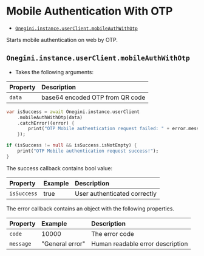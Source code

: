 # Mobile Authentication With OTP

- [`Onegini.instance.userClient.mobileAuthWithOtp`](Onegini.instance.userClient.mobileAuthWithOtp#)

Starts mobile authentication on web by OTP.

## `Onegini.instance.userClient.mobileAuthWithOtp`


- Takes the following arguments:

| Property | Description                     |
| :------- | :------------------------------ |
| `data`   | base64 encoded OTP from QR code |

```dart
var isSuccess = await Onegini.instance.userClient
    .mobileAuthWithOtp(data)
    .catchError((error) {
        print("OTP Mobile authentication request failed: " + error.message);
    });

if (isSuccess != null && isSuccess.isNotEmpty) {
    print("OTP Mobile authentication request success!");
}
```

[^Do not forget]: In order to confirm or deny the authentication request use `acceptAuthenticationRequest` or ``denyAuthenticationRequest` in `OneginiOtpAcceptDenyCallback` class. See [Mobile authentication with OTP](../topic-guides/9-1-mobile-authentication-with-otp)

The success callback contains bool value:

| Property    | Example | Description                  |
| :---------- | :------ | :--------------------------- |
| `isSuccess` | true    | User authenticated correctly |

The error callback contains an object with the following properties.

| Property  | Example         | Description                      |
| :-------- | :-------------- | :------------------------------- |
| `code`    | 10000           | The error code                   |
| `message` | "General error" | Human readable error description |

